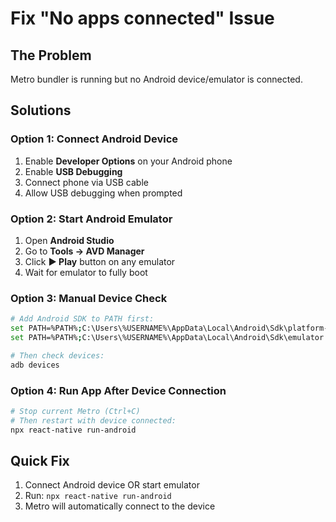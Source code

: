 # Fix "No apps connected" Issue

## The Problem
Metro bundler is running but no Android device/emulator is connected.

## Solutions

### Option 1: Connect Android Device
1. Enable **Developer Options** on your Android phone
2. Enable **USB Debugging**
3. Connect phone via USB cable
4. Allow USB debugging when prompted

### Option 2: Start Android Emulator
1. Open **Android Studio**
2. Go to **Tools → AVD Manager**
3. Click **▶️ Play** button on any emulator
4. Wait for emulator to fully boot

### Option 3: Manual Device Check
```bash
# Add Android SDK to PATH first:
set PATH=%PATH%;C:\Users\%USERNAME%\AppData\Local\Android\Sdk\platform-tools
set PATH=%PATH%;C:\Users\%USERNAME%\AppData\Local\Android\Sdk\emulator

# Then check devices:
adb devices
```

### Option 4: Run App After Device Connection
```bash
# Stop current Metro (Ctrl+C)
# Then restart with device connected:
npx react-native run-android
```

## Quick Fix
1. Connect Android device OR start emulator
2. Run: `npx react-native run-android`
3. Metro will automatically connect to the device